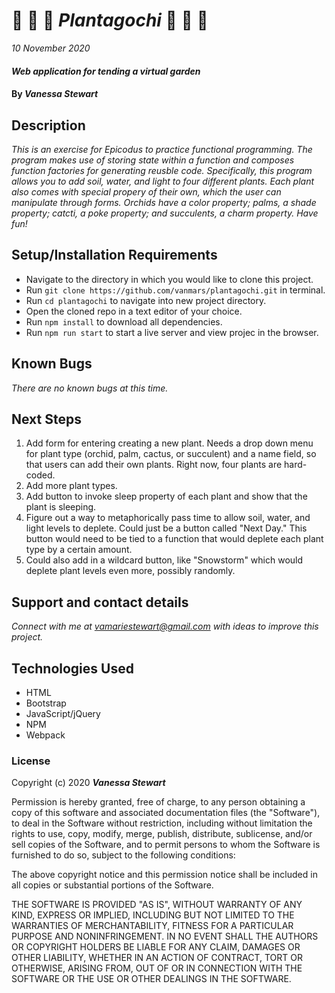 # :deciduous_tree: :cherry_blossom: :herb: _Plantagochi_ :cactus: :palm_tree: :sunflower:

_10 November 2020_

#### _Web application for tending a virtual garden_

#### By _**Vanessa Stewart**_

## Description

_This is an exercise for Epicodus to practice functional programming. The program makes use of storing state within a function and composes function factories for generating reusble code. Specifically, this program allows you to add soil, water, and light to four different plants. Each plant also comes with special propery of their own, which the user can manipulate through forms. Orchids have a color property; palms, a shade property; catcti, a poke property; and succulents, a charm property. Have fun!_


## Setup/Installation Requirements

* Navigate to the directory in which you would like to clone this project.
* Run `git clone https://github.com/vanmars/plantagochi.git` in terminal.
* Run `cd plantagochi` to navigate into new project directory.
* Open the cloned repo in a text editor of your choice.
* Run `npm install` to download all dependencies.
* Run `npm run start` to start a live server and view projec in the browser.

## Known Bugs

_There are no known bugs at this time._

## Next Steps

1. Add form for entering creating a new plant. Needs a drop down menu for plant type (orchid, palm, cactus, or succulent) and a name field, so that users can add their own plants. Right now, four plants are hard-coded.
2. Add more plant types.
3. Add button to invoke sleep property of each plant and show that the plant is sleeping.
3. Figure out a way to metaphorically pass time to allow soil, water, and light levels to deplete. Could just be a button called "Next Day." This button would need to be tied to a function that would deplete each plant type by a certain amount.
4. Could also add in a wildcard button, like "Snowstorm" which would deplete plant levels even more, possibly randomly.

## Support and contact details

_Connect with me at vamariestewart@gmail.com with ideas to improve this project._

## Technologies Used

* HTML
* Bootstrap
* JavaScript/jQuery
* NPM
* Webpack

### License

Copyright (c) 2020 **_Vanessa Stewart_**

Permission is hereby granted, free of charge, to any person obtaining a copy of this software and associated documentation files (the "Software"), to deal in the Software without restriction, including without limitation the rights to use, copy, modify, merge, publish, distribute, sublicense, and/or sell copies of the Software, and to permit persons to whom the Software is furnished to do so, subject to the following conditions:

The above copyright notice and this permission notice shall be included in all copies or substantial portions of the Software.

THE SOFTWARE IS PROVIDED "AS IS", WITHOUT WARRANTY OF ANY KIND, EXPRESS OR IMPLIED, INCLUDING BUT NOT LIMITED TO THE WARRANTIES OF MERCHANTABILITY, FITNESS FOR A PARTICULAR PURPOSE AND NONINFRINGEMENT. IN NO EVENT SHALL THE AUTHORS OR COPYRIGHT HOLDERS BE LIABLE FOR ANY CLAIM, DAMAGES OR OTHER LIABILITY, WHETHER IN AN ACTION OF CONTRACT, TORT OR OTHERWISE, ARISING FROM, OUT OF OR IN CONNECTION WITH THE SOFTWARE OR THE USE OR OTHER DEALINGS IN THE SOFTWARE.
